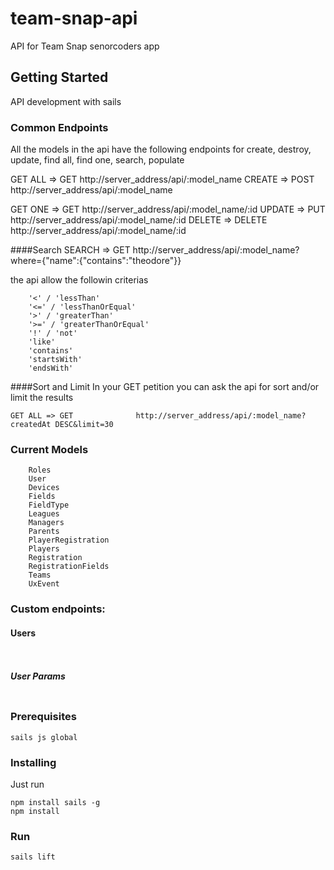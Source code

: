 # team-snap-api

API for Team Snap senorcoders app 

## Getting Started
API development with sails


### Common Endpoints

All the models in the api have the following endpoints for create, destroy, update, find all, find one, search, populate


GET ALL => GET				http://server_address/api/:model_name
CREATE  => POST 			http://server_address/api/:model_name

GET ONE => GET				http://server_address/api/:model_name/:id
UPDATE  => PUT				http://server_address/api/:model_name/:id
DELETE  => DELETE 		http://server_address/api/:model_name/:id

####Search
SEARCH 	=> GET				http://server_address/api/:model_name?where={"name":{"contains":"theodore"}}

the api allow the followin criterias
```
    '<' / 'lessThan'
    '<=' / 'lessThanOrEqual'
    '>' / 'greaterThan'
    '>=' / 'greaterThanOrEqual'
    '!' / 'not'
    'like'
    'contains'
    'startsWith'
    'endsWith'
```
####Sort and Limit
In your GET petition you can ask the api for sort and/or limit the results
```
GET ALL => GET				http://server_address/api/:model_name?createdAt DESC&limit=30
```

### Current Models

```
	Roles
	User
	Devices
	Fields
	FieldType
	Leagues
	Managers
	Parents
	PlayerRegistration
	Players
	Registration
	RegistrationFields
	Teams
	UxEvent
```

### Custom endpoints:

#### Users
```


```
##### User Params
```

```
### Prerequisites

```
sails js global

```

### Installing
Just run

```
npm install sails -g
npm install
```

### Run

```
sails lift
```
